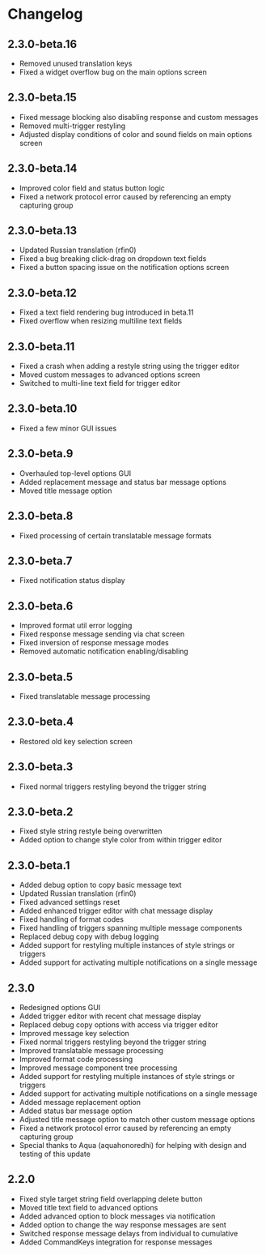 # Changelog

## 2.3.0-beta.16

- Removed unused translation keys
- Fixed a widget overflow bug on the main options screen

## 2.3.0-beta.15

- Fixed message blocking also disabling response and custom messages
- Removed multi-trigger restyling
- Adjusted display conditions of color and sound fields on main options screen

## 2.3.0-beta.14

- Improved color field and status button logic
- Fixed a network protocol error caused by referencing an empty capturing group

## 2.3.0-beta.13

- Updated Russian translation (rfin0)
- Fixed a bug breaking click-drag on dropdown text fields
- Fixed a button spacing issue on the notification options screen

## 2.3.0-beta.12

- Fixed a text field rendering bug introduced in beta.11
- Fixed overflow when resizing multiline text fields

## 2.3.0-beta.11

- Fixed a crash when adding a restyle string using the trigger editor
- Moved custom messages to advanced options screen
- Switched to multi-line text field for trigger editor

## 2.3.0-beta.10

- Fixed a few minor GUI issues

## 2.3.0-beta.9

- Overhauled top-level options GUI
- Added replacement message and status bar message options
- Moved title message option

## 2.3.0-beta.8

- Fixed processing of certain translatable message formats

## 2.3.0-beta.7

- Fixed notification status display

## 2.3.0-beta.6

- Improved format util error logging
- Fixed response message sending via chat screen
- Fixed inversion of response message modes
- Removed automatic notification enabling/disabling

## 2.3.0-beta.5

- Fixed translatable message processing

## 2.3.0-beta.4

- Restored old key selection screen

## 2.3.0-beta.3

- Fixed normal triggers restyling beyond the trigger string

## 2.3.0-beta.2

- Fixed style string restyle being overwritten
- Added option to change style color from within trigger editor

## 2.3.0-beta.1

- Added debug option to copy basic message text
- Updated Russian translation (rfin0)
- Fixed advanced settings reset
- Added enhanced trigger editor with chat message display
- Fixed handling of format codes
- Fixed handling of triggers spanning multiple message components
- Replaced debug copy with debug logging
- Added support for restyling multiple instances of style strings or triggers
- Added support for activating multiple notifications on a single message

## 2.3.0

- Redesigned options GUI
- Added trigger editor with recent chat message display
- Replaced debug copy options with access via trigger editor
- Improved message key selection
- Fixed normal triggers restyling beyond the trigger string
- Improved translatable message processing
- Improved format code processing
- Improved message component tree processing
- Added support for restyling multiple instances of style strings or triggers
- Added support for activating multiple notifications on a single message
- Added message replacement option
- Added status bar message option
- Adjusted title message option to match other custom message options
- Fixed a network protocol error caused by referencing an empty capturing group
- Special thanks to Aqua (aquahonoredhi) for helping with design and testing of this update

## 2.2.0

- Fixed style target string field overlapping delete button
- Moved title text field to advanced options
- Added advanced option to block messages via notification
- Added option to change the way response messages are sent
- Switched response message delays from individual to cumulative
- Added CommandKeys integration for response messages
